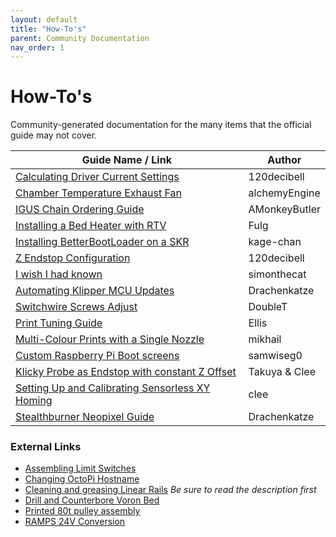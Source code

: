 ```yaml
---
layout: default
title: "How-To's"
parent: Community Documentation
nav_order: 1
---
```


# How-To's

Community-generated documentation for the many items that the official guide may not cover.

| Guide Name / Link                                                                                 | Author |
|---------------------------------------------------------------------------------------------------|---|
| [Calculating Driver Current Settings](./120decibell/calculating_driver_current.md)                | 120decibell |
| [Chamber Temperature Exhaust Fan](./alchemyEngine/chamber_temperature_exhaust_fan.md)             | alchemyEngine |
| [IGUS Chain Ordering Guide](./amonkeybutler/igus_chain_ordering_guide.md)                         | AMonkeyButler |
| [Installing a Bed Heater with RTV](./fulg/installing_heater_with_rtv.md)                          | Fulg |
| [Installing BetterBootLoader on a SKR](./kage-chan/installing_better_bootloader.md)               | kage-chan |
| [Z Endstop Configuration](./120decibell/z_endstop_configuration.md)                               | 120decibell |
| [I wish I had known](./simonthecat/I_wish_I_had_known.md)                                         | simonthecat |
| [Automating Klipper MCU Updates](./drachenkatze/automating_klipper_mcu_updates.md)                | Drachenkatze |
| [Switchwire Screws Adjust](./doublet/switchwire_screws_adjust.md)                                 | DoubleT |
| [Print Tuning Guide](./ellis/print-tuning-guide.md)                                               | Ellis |
| [Multi-Colour Prints with a Single Nozzle](./mikhail/multi-colour-prints-with-a-single-nozzle.md) | mikhail |
| [Custom Raspberry Pi Boot screens ](./samwiseg0/voron_rpi_bootscreen.md)                          | samwiseg0 |
| [Klicky Probe as Endstop with constant Z Offset ](./Takuya/Klicky_Probe_AutoZ_Alternative.md)     | Takuya & Clee |
| [Setting Up and Calibrating Sensorless XY Homing](./clee/sensorless_xy_homing.md)                 | clee |
| [Stealthburner Neopixel Guide](./drachenkatze/neopixel_guide.md)                                  | Drachenkatze |

### External Links

* [Assembling Limit Switches](https://www.youtube.com/watch?v=fKyn02Ntz7A)
* [Changing OctoPi Hostname](https://github.com/guysoft/OctoPi/wiki/Changing-the-hostname)
* [Cleaning and greasing Linear Rails](https://www.youtube.com/watch?v=i_F7D4UgkWY) _Be sure to read the description first_
* [Drill and Counterbore Voron Bed](https://www.youtube.com/watch?v=N6EgYW_W3Js)
* [Printed 80t pulley assembly](https://www.youtube.com/watch?v=W-mwJ2gfe9c)
* [RAMPS 24V Conversion](https://www.youtube.com/watch?v=3eRuHNw-Uz)
